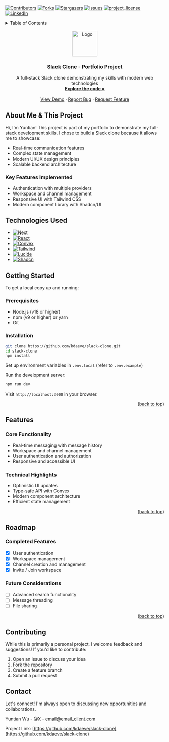 <a id="readme-top"></a>
<!-- PROJECT SHIELDS -->
<!--
*** I'm using markdown "reference style" links for readability.
*** Reference links are enclosed in brackets [ ] instead of parentheses ( ).
*** See the bottom of this document for the declaration of the reference variables
*** for contributors-url, forks-url, etc. This is an optional, concise syntax you may use.
*** https://www.markdownguide.org/basic-syntax/#reference-style-links
-->
[![Contributors][contributors-shield]][contributors-url]
[![Forks][forks-shield]][forks-url]
[![Stargazers][stars-shield]][stars-url]
[![Issues][issues-shield]][issues-url]
[![project_license][license-shield]][license-url]
[![LinkedIn][linkedin-shield]][linkedin-url]

<!-- TABLE OF CONTENTS -->
<details>
  <summary>Table of Contents</summary>
  <ol>
    <li>
      <a href="#about-me--this-project">About Me & This Project</a>
      <ul>
        <li><a href="#key-features-implemented">Key Features Implemented</a></li>
      </ul>
    </li>
    <li><a href="#technologies-used">Technologies Used</a></li>
    <li>
      <a href="#getting-started">Getting Started</a>
      <ul>
        <li><a href="#prerequisites">Prerequisites</a></li>
        <li><a href="#installation">Installation</a></li>
      </ul>
    </li>
    <li><a href="#features">Features</a></li>
    <li><a href="#roadmap">Roadmap</a></li>
    <li><a href="#contributing">Contributing</a></li>
    <li><a href="#contact">Contact</a></li>
  </ol>
</details>



<!-- PROJECT LOGO -->
<br />
<div align="center">
  <a href="https://github.com/kdaeve/slack-clone">
    <img src="images/logo.png" alt="Logo" width="80" height="80">
  </a>

<h3 align="center">Slack Clone - Portfolio Project</h3>

  <p align="center">
    A full-stack Slack clone demonstrating my skills with modern web technologies
    <br />
    <a href="https://github.com/kdaeve/slack-clone"><strong>Explore the code »</strong></a>
    <br />
    <br />
    <a href="https://github.com/kdaeve/slack-clone">View Demo</a>
    &middot;
    <a href="https://github.com/kdaeve/slack-clone/issues/new?labels=bug&template=bug-report---.md">Report Bug</a>
    &middot;
    <a href="https://github.com/kdaeve/slack-clone/issues/new?labels=enhancement&template=feature-request---.md">Request Feature</a>
  </p>
</div>

## About Me & This Project

Hi, I'm Yuntian! This project is part of my portfolio to demonstrate my full-stack development skills. I chose to build a Slack clone because it allows me to showcase:

- Real-time communication features
- Complex state management
- Modern UI/UX design principles
- Scalable backend architecture

### Key Features Implemented

<!-- - Real-time messaging with Convex -->
- Authentication with multiple providers
- Workspace and channel management
- Responsive UI with Tailwind CSS
- Modern component library with Shadcn/UI

## Technologies Used

* [![Next][Next.js]][Next-url]
* [![React][React.js]][React-url]
* [![Convex][Convex.com]][Convex-url]
* [![Tailwind][Tailwind.com]][Tailwind-url]
* [![Lucide][Lucide.com]][Lucide-url]
* [![Shadcn][Shadcn.com]][Shadcn-url]

## Getting Started

To get a local copy up and running:

### Prerequisites
- Node.js (v18 or higher)
- npm (v9 or higher) or yarn
- Git

### Installation
```sh
git clone https://github.com/kdaeve/slack-clone.git
cd slack-clone
npm install
```

Set up environment variables in `.env.local` (refer to `.env.example`)

Run the development server:
```sh
npm run dev
```

Visit `http://localhost:3000` in your browser.

<p align="right">(<a href="#readme-top">back to top</a>)</p>

## Features

### Core Functionality
- Real-time messaging with message history
- Workspace and channel management
- User authentication and authorization
- Responsive and accessible UI

### Technical Highlights
- Optimistic UI updates
- Type-safe API with Convex
- Modern component architecture
- Efficient state management

<p align="right">(<a href="#readme-top">back to top</a>)</p>

## Roadmap

### Completed Features
- [x] User authentication
- [x] Workspace management
- [x] Channel creation and management
- [x] Invite / Join workspace
<!-- - [x] Real-time messaging system -->


### Future Considerations
- [ ] Advanced search functionality
- [ ] Message threading
- [ ] File sharing

<p align="right">(<a href="#readme-top">back to top</a>)</p>

## Contributing

While this is primarily a personal project, I welcome feedback and suggestions! If you'd like to contribute:

1. Open an issue to discuss your idea
2. Fork the repository
3. Create a feature branch
4. Submit a pull request

## Contact

Let's connect! I'm always open to discussing new opportunities and collaborations.

Yuntian Wu - [@X](https://x.com/KDA__Akali) - email@email_client.com

Project Link: [https://github.com/kdaeve/slack-clone](https://github.com/kdaeve/slack-clone)



<!-- MARKDOWN LINKS & IMAGES -->
<!-- https://www.markdownguide.org/basic-syntax/#reference-style-links -->
[contributors-shield]: https://img.shields.io/github/contributors/kdaeve/slack-clone.svg?style=for-the-badge
[contributors-url]: https://github.com/kdaeve/slack-clone/graphs/contributors
[forks-shield]: https://img.shields.io/github/forks/kdaeve/slack-clone.svg?style=for-the-badge
[forks-url]: https://github.com/kdaeve/slack-clone/network/members
[stars-shield]: https://img.shields.io/github/stars/kdaeve/slack-clone.svg?style=for-the-badge
[stars-url]: https://github.com/kdaeve/slack-clone/stargazers
[issues-shield]: https://img.shields.io/github/issues/kdaeve/slack-clone.svg?style=for-the-badge
[issues-url]: https://github.com/kdaeve/slack-clone/issues
[license-shield]: https://img.shields.io/github/license/kdaeve/slack-clone.svg?style=for-the-badge
[license-url]: https://github.com/kdaeve/slack-clone/blob/master/LICENSE.txt
[linkedin-shield]: https://img.shields.io/badge/-LinkedIn-black.svg?style=for-the-badge&logo=linkedin&colorB=555
[linkedin-url]: https://www.linkedin.com/in/taylor-w-503b28234
[product-screenshot]: images/screenshot.png
[Next.js]: https://img.shields.io/badge/next.js-000000?style=for-the-badge&logo=nextdotjs&logoColor=white
[Next-url]: https://nextjs.org/
[React.js]: https://img.shields.io/badge/React-20232A?style=for-the-badge&logo=react&logoColor=61DAFB
[React-url]: https://reactjs.org/
[Convex.com]: https://img.shields.io/badge/Convex-000000?style=for-the-badge&logo=convex&logoColor=white
[Convex-url]: https://www.convex.dev/
[Tailwind.com]: https://img.shields.io/badge/Tailwind_CSS-000000?style=for-the-badge&logo=tailwindcss&logoColor=white
[Tailwind-url]: https://tailwindcss.com/
[Lucide.com]: https://img.shields.io/badge/Lucide-000000?style=for-the-badge&logo=lucide&logoColor=white
[Lucide-url]: https://lucide.dev/
[Shadcn.com]: https://img.shields.io/badge/Shadcn-000000?style=for-the-badge&logo=shadcn&logoColor=white
[Shadcn-url]: https://ui.shadcn.com/